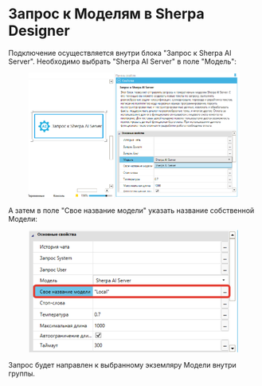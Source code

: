 # Запрос к Моделям в Sherpa Designer

Подключение осуществляется внутри блока "Запрос к Sherpa AI Server". Необходимо выбрать "Sherpa AI Server" в поле "Модель":

<figure><img src="../../../.gitbook/assets/2025-09-19_01-06-03.png" alt=""><figcaption></figcaption></figure>

А затем в поле "Свое название модели" указать название собственной Модели:

<figure><img src="../../../.gitbook/assets/изображение (4).png" alt=""><figcaption></figcaption></figure>

Запрос будет направлен к выбранному экземляру Модели внутри группы.
